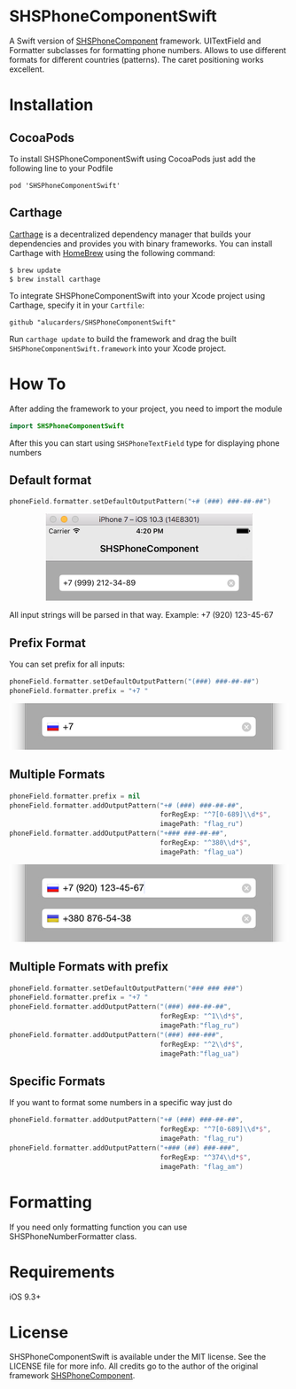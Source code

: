 # SHSPhoneComponentSwift
A Swift version of [SHSPhoneComponent](https://github.com/Serheo/SHSPhoneComponent) framework.
UITextField and Formatter subclasses for formatting phone numbers. Allows to use different formats for different countries (patterns). The caret positioning works excellent.

# Installation
## CocoaPods
To install SHSPhoneComponentSwift using CocoaPods just add the following line to your Podfile
```
pod 'SHSPhoneComponentSwift'
```

## Carthage
[Carthage](https://github.com/Carthage/Carthage) is a decentralized dependency manager that builds your dependencies and provides you with binary frameworks.
You can install Carthage with [HomeBrew](https://brew.sh/) using the following command:
```
$ brew update
$ brew install carthage
```
To integrate SHSPhoneComponentSwift into your Xcode project using Carthage, specify it in your `Cartfile`:
```
github "alucarders/SHSPhoneComponentSwift"
```
Run `carthage update` to build the framework and drag the built `SHSPhoneComponentSwift.framework` into your Xcode project.

# How To
After adding the framework to your project, you need to import the module
```swift
import SHSPhoneComponentSwift
```
After this you can start using `SHSPhoneTextField` type for displaying phone numbers

## Default format
```swift
phoneField.formatter.setDefaultOutputPattern("+# (###) ###-##-##")
```
<p align="center">
  <img src="https://github.com/alucarders/SHSPhoneComponentSwift/blob/master/screenshots/default.png">
</p>

All input strings will be parsed in that way. Example: +7 (920) 123-45-67

## Prefix Format
You can set prefix for all inputs:
```swift
phoneField.formatter.setDefaultOutputPattern("(###) ###-##-##")
phoneField.formatter.prefix = "+7 "
```
<p align="center">
  <img src="https://github.com/alucarders/SHSPhoneComponentSwift/blob/master/screenshots/prefix.jpeg">
</p>

## Multiple Formats
```swift
phoneField.formatter.prefix = nil
phoneField.formatter.addOutputPattern("+# (###) ###-##-##", 
                                      forRegExp: "^7[0-689]\\d*$",
                                      imagePath: "flag_ru")
phoneField.formatter.addOutputPattern("+### ###-##-##", 
                                      forRegExp: "^380\\d*$", 
                                      imagePath: "flag_ua")
```
<p align="center">
  <img src="https://github.com/alucarders/SHSPhoneComponentSwift/blob/master/screenshots/double.jpeg">
</p>

## Multiple Formats with prefix
```swift
phoneField.formatter.setDefaultOutputPattern("### ### ###")
phoneField.formatter.prefix = "+7 "
phoneField.formatter.addOutputPattern("(###) ###-##-##",
                                      forRegExp: "^1\\d*$",
                                      imagePath:"flag_ru")
phoneField.formatter.addOutputPattern("(###) ###-###",
                                      forRegExp: "^2\\d*$",
                                      imagePath:"flag_ua")
```

## Specific Formats
If you want to format some numbers in a specific way just do
```swift
phoneField.formatter.addOutputPattern("+# (###) ###-##-##", 
                                      forRegExp: "^7[0-689]\\d*$",
                                      imagePath: "flag_ru")
phoneField.formatter.addOutputPattern("+### (##) ###-###", 
                                      forRegExp: "^374\\d*$", 
                                      imagePath: "flag_am")
```

# Formatting
If you need only formatting function you can use SHSPhoneNumberFormatter class.

# Requirements
iOS 9.3+

# License
SHSPhoneComponentSwift is available under the MIT license. See the LICENSE file for more info.
All credits go to the author of the original framework [SHSPhoneComponent](https://github.com/Serheo/SHSPhoneComponent).
